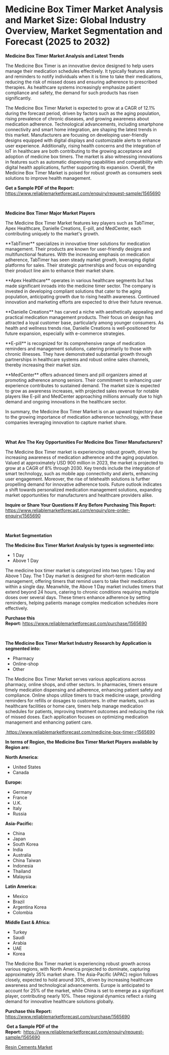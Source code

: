 <p><h1>Medicine Box Timer Market Analysis and Market Size: Global Industry Overview, Market Segmentation and Forecast (2025 to 2032)</h1></p><p><strong>Medicine Box Timer Market Analysis and Latest Trends</strong></p>
<p><p>The Medicine Box Timer is an innovative device designed to help users manage their medication schedules effectively. It typically features alarms and reminders to notify individuals when it is time to take their medications, reducing the risk of missed doses and ensuring adherence to prescribed therapies. As healthcare systems increasingly emphasize patient compliance and safety, the demand for such products has risen significantly.</p><p>The Medicine Box Timer Market is expected to grow at a CAGR of 12.1% during the forecast period, driven by factors such as the aging population, rising prevalence of chronic diseases, and growing awareness about medication adherence. Technological advancements, including smartphone connectivity and smart home integration, are shaping the latest trends in this market. Manufacturers are focusing on developing user-friendly designs equipped with digital displays and customizable alerts to enhance user experience. Additionally, rising health concerns and the integration of IoT in healthcare are both contributing to the growing acceptance and adoption of medicine box timers. The market is also witnessing innovations in features such as automatic dispensing capabilities and compatibility with digital health applications, further supporting its expansion. Overall, the Medicine Box Timer Market is poised for robust growth as consumers seek solutions to improve health management.</p></p>
<p><strong>Get a Sample PDF of the Report:&nbsp;</strong> <a href="https://www.reliablemarketforecast.com/enquiry/request-sample/1565690?utm_campaign=3539&utm_medium=2&utm_source=Github&utm_content=ia&utm_term=04042025&utm_id=medicine-box-timer">https://www.reliablemarketforecast.com/enquiry/request-sample/1565690</a></p>
<p>&nbsp;</p>
<p><strong>Medicine Box Timer Major Market Players</strong></p>
<p><p>The Medicine Box Timer Market features key players such as TabTimer, Apex Healthcare, Danielle Creations, E-pill, and MedCenter, each contributing uniquely to the market's growth. </p><p>**TabTimer** specializes in innovative timer solutions for medication management. Their products are known for user-friendly designs and multifunctional features. With the increasing emphasis on medication adherence, TabTimer has seen steady market growth, leveraging digital platforms for sales. Their strategic partnerships and focus on expanding their product line aim to enhance their market share.</p><p>**Apex Healthcare** operates in various healthcare segments but has made significant inroads into the medicine timer sector. The company is invested in developing compliant solutions that cater to the aging population, anticipating growth due to rising health awareness. Continued innovation and marketing efforts are expected to drive their future revenue.</p><p>**Danielle Creations** has carved a niche with aesthetically appealing and practical medication management products. Their focus on design has attracted a loyal customer base, particularly among younger consumers. As health and wellness trends rise, Danielle Creations is well-positioned for future expansion, especially with e-commerce strategies.</p><p>**E-pill** is recognized for its comprehensive range of medication reminders and management solutions, catering primarily to those with chronic illnesses. They have demonstrated substantial growth through partnerships in healthcare systems and robust online sales channels, thereby increasing their market size. </p><p>**MedCenter** offers advanced timers and pill organizers aimed at promoting adherence among seniors. Their commitment to enhancing user experience contributes to sustained demand. The market size is expected to grow as awareness increases, with projected sales revenue for notable players like E-pill and MedCenter approaching millions annually due to high demand and ongoing innovations in the healthcare sector. </p><p>In summary, the Medicine Box Timer Market is on an upward trajectory due to the growing importance of medication adherence technology, with these companies leveraging innovation to capture market share.</p></p>
<p>&nbsp;</p>
<p><strong>What Are The Key Opportunities For Medicine Box Timer Manufacturers?</strong></p>
<p><p>The Medicine Box Timer market is experiencing robust growth, driven by increasing awareness of medication adherence and the aging population. Valued at approximately USD 900 million in 2023, the market is projected to grow at a CAGR of 8% through 2030. Key trends include the integration of smart technology, such as mobile app connectivity and alerts, enhancing user engagement. Moreover, the rise of telehealth solutions is further propelling demand for innovative adherence tools. Future outlook indicates a shift towards personalized medication management solutions, expanding market opportunities for manufacturers and healthcare providers alike.</p></p>
<p><strong>Inquire or Share Your Questions If Any Before Purchasing This Report:</strong> <a href="https://www.reliablemarketforecast.com/enquiry/pre-order-enquiry/1565690?utm_campaign=3539&utm_medium=2&utm_source=Github&utm_content=ia&utm_term=04042025&utm_id=medicine-box-timer">https://www.reliablemarketforecast.com/enquiry/pre-order-enquiry/1565690</a></p>
<p>&nbsp;</p>
<p><strong>Market Segmentation</strong></p>
<p><strong>The Medicine Box Timer Market Analysis by types is segmented into:</strong></p>
<p><ul><li>1 Day</li><li>Above 1 Day</li></ul></p>
<p><p>The medicine box timer market is categorized into two types: 1 Day and Above 1 Day. The 1 Day market is designed for short-term medication management, offering timers that remind users to take their medications within a single day. Meanwhile, the Above 1 Day market includes timers that extend beyond 24 hours, catering to chronic conditions requiring multiple doses over several days. These timers enhance adherence by setting reminders, helping patients manage complex medication schedules more effectively.</p></p>
<p><strong>Purchase this Report:&nbsp;</strong><a href="https://www.reliablemarketforecast.com/purchase/1565690?utm_campaign=3539&utm_medium=2&utm_source=Github&utm_content=ia&utm_term=04042025&utm_id=medicine-box-timer">https://www.reliablemarketforecast.com/purchase/1565690</a></p>
<p>&nbsp;</p>
<p><strong>The Medicine Box Timer Market Industry Research by Application is segmented into:</strong></p>
<p><ul><li>Pharmacy</li><li>Online-shop</li><li>Other</li></ul></p>
<p><p>The Medicine Box Timer Market serves various applications across pharmacy, online shops, and other sectors. In pharmacies, timers ensure timely medication dispensing and adherence, enhancing patient safety and compliance. Online shops utilize timers to track medicine usage, providing reminders for refills or dosages to customers. In other markets, such as healthcare facilities or home care, timers help manage medication schedules for patients, improving treatment outcomes and reducing the risk of missed doses. Each application focuses on optimizing medication management and enhancing patient care.</p></p>
<p><a href="https://www.reliablemarketforecast.com/medicine-box-timer-r1565690?utm_campaign=3539&utm_medium=2&utm_source=Github&utm_content=ia&utm_term=04042025&utm_id=medicine-box-timer">&nbsp;https://www.reliablemarketforecast.com/medicine-box-timer-r1565690</a></p>
<p><strong>In terms of Region, the Medicine Box Timer Market Players available by Region are:</strong></p>
<p>
    <p> <strong> North America: </strong>
        <ul>
            <li>United States</li>
            <li>Canada</li>
        </ul>
        </p> 
    <p> <strong> Europe: </strong>
        <ul>
            <li>Germany</li>
            <li>France</li>
            <li>U.K.</li>
            <li>Italy</li>
            <li>Russia</li>
        </ul>
        </p> 
    <p> <strong> Asia-Pacific: </strong>
        <ul>
            <li>China</li>
            <li>Japan</li>
            <li>South Korea</li>
            <li>India</li>
            <li>Australia</li>
            <li>China Taiwan</li>
            <li>Indonesia</li>
            <li>Thailand</li>
            <li>Malaysia</li>
        </ul>
        </p> 
    <p> <strong> Latin America: </strong>
        <ul>
            <li>Mexico</li>
            <li>Brazil</li>
            <li>Argentina Korea</li>
            <li>Colombia</li>
        </ul>
        </p> 
    <p> <strong> Middle East & Africa: </strong>
        <ul>
            <li>Turkey</li>
            <li>Saudi</li>
            <li>Arabia</li>
            <li>UAE</li>
            <li>Korea</li>
        </ul>
    </p>
    </p>
<p><p>The Medicine Box Timer market is experiencing robust growth across various regions, with North America projected to dominate, capturing approximately 35% market share. The Asia-Pacific (APAC) region follows closely, expected to hold around 30%, driven by increasing healthcare awareness and technological advancements. Europe is anticipated to account for 25% of the market, while China is set to emerge as a significant player, contributing nearly 10%. These regional dynamics reflect a rising demand for innovative healthcare solutions globally.</p></p>
<p><strong>Purchase this Report: </strong><a href="https://www.reliablemarketforecast.com/purchase/1565690?utm_campaign=3539&utm_medium=2&utm_source=Github&utm_content=ia&utm_term=04042025&utm_id=medicine-box-timer">https://www.reliablemarketforecast.com/purchase/1565690</a></p>
<p>&nbsp;<strong>Get a Sample PDF of the Report:&nbsp;&nbsp;</strong><a href="https://www.reliablemarketforecast.com/enquiry/request-sample/1565690?utm_campaign=3539&utm_medium=2&utm_source=Github&utm_content=ia&utm_term=04042025&utm_id=medicine-box-timer">https://www.reliablemarketforecast.com/enquiry/request-sample/1565690</a></p>
<p><strong></strong></p>
<p><p><a href="https://github.com/groszsaoudrd/Market-Research-Report-List-1/blob/main/resin-cements-market.md?utm_campaign=3539&utm_medium=2&utm_source=Github&utm_content=ia&utm_term=04042025&utm_id=medicine-box-timer">Resin Cements Market</a></p></p>